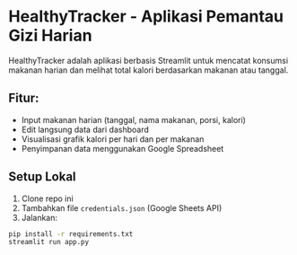 # HealthyTracker - Aplikasi Pemantau Gizi Harian

HealthyTracker adalah aplikasi berbasis Streamlit untuk mencatat konsumsi makanan harian dan melihat total kalori berdasarkan makanan atau tanggal.

## Fitur:
- Input makanan harian (tanggal, nama makanan, porsi, kalori)
- Edit langsung data dari dashboard
- Visualisasi grafik kalori per hari dan per makanan
- Penyimpanan data menggunakan Google Spreadsheet

## Setup Lokal
1. Clone repo ini
2. Tambahkan file `credentials.json` (Google Sheets API)
3. Jalankan:
```bash
pip install -r requirements.txt
streamlit run app.py
